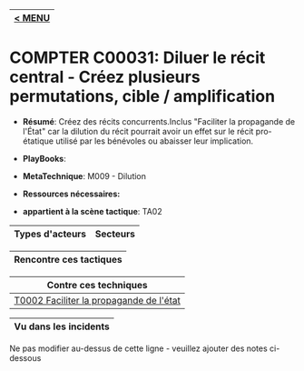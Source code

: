 |[< MENU](../README.md)|
|---|
# COMPTER C00031: Diluer le récit central - Créez plusieurs permutations, cible / amplification

* **Résumé**: Créez des récits concurrents.Inclus "Faciliter la propagande de l'État" car la dilution du récit pourrait avoir un effet sur le récit pro-étatique utilisé par les bénévoles ou abaisser leur implication.

* **PlayBooks**:

* **MetaTechnique**: M009 - Dilution

* **Ressources nécessaires:**

* **appartient à la scène tactique**: TA02


|Types d'acteurs |Secteurs |
|----------- |------- |



|Rencontre ces tactiques |
|---------------------- |



|Contre ces techniques |
|------------------------- |
|[T0002 Faciliter la propagande de l'état](../../generated_pages/techniques/T0002.md) |



|Vu dans les incidents |
|----------------- |


Ne pas modifier au-dessus de cette ligne - veuillez ajouter des notes ci-dessous